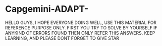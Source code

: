# Capgemini-ADAPT-
HELLO GUYS,  I HOPE EVERYONE DOING WELL, USE THIS MATERIAL  FOR REFERENCE PURPOSE ONLY. FIRST YOU TRY TO SOLVE BY YOURSELF IF ANYKIND OF ERRORS FOUND THEN ONLY REFER THIS ANSWERS. KEEP LEARNING, AND PLEASE DONT FORGET TO GIVE STAR 
